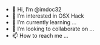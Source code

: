 - 👋 Hi, I’m @imdoc32
- 👀 I’m interested in OSX Hack
- 🌱 I’m currently learning ...
- 💞️ I’m looking to collaborate on ...
- 📫 How to reach me ...

<!---
imdoc32/imdoc32 is a ✨ special ✨ repository because its `README.md` (this file) appears on your GitHub profile.
You can click the Preview link to take a look at your changes.
--->
